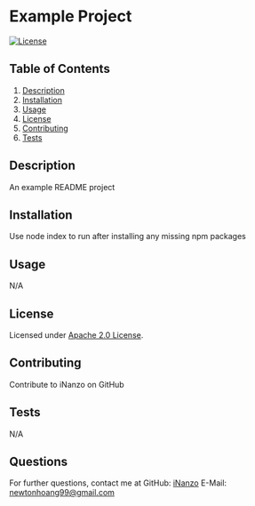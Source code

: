 # Example Project
  [![License](https://img.shields.io/badge/License-Apache%202.0-blue.svg)](https://opensource.org/licenses/Apache-2.0)
  ## Table of Contents
  1. [Description](#description)
  2. [Installation](#installation)
  3. [Usage](#usage)
  4. [License](#license)
  5. [Contributing](#contributing)
  6. [Tests](#tests)

  ## Description
  An example README project
  ## Installation
  Use node index to run after installing any missing npm packages
  ## Usage
  N/A
  ## License
  Licensed under [Apache 2.0 License](https://opensource.org/licenses/Apache-2.0).
  ## Contributing
  Contribute to iNanzo on GitHub
  ## Tests
  N/A
  ## Questions
  For further questions, contact me at  GitHub: [iNanzo](https://github.com/iNanzo)  E-Mail: newtonhoang99@gmail.com
  